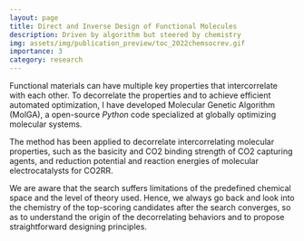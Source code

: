 ```yaml
---
layout: page
title: Direct and Inverse Design of Functional Molecules
description: Driven by algorithm but steered by chemistry
img: assets/img/publication_preview/toc_2022chemsocrev.gif
importance: 3
category: research
---
```


Functional materials can have multiple key properties that intercorrelate with each other. To decorrelate the properties and to achieve efficient automated optimization, I have developed Molecular Genetic Algorithm (MolGA), a open-source *Python* code specialized at globally optimizing molecular systems.

The method has been applied to decorrelate intercorrelating molecular properties, such as the basicity and CO2 binding strength of CO2 capturing agents, and reduction potential and reaction energies of molecular electrocatalysts for CO2RR.

We are aware that the search suffers limitations of the predefined chemical space and the level of theory used. Hence, we always go back and look into the chemistry of the top-scoring candidates after the search converges, so as to understand the origin of the decorrelating behaviors and to propose straightforward designing principles.

<!-- - Review
  - Chem. Soc. Rev., 2022, 51, 8415-8433. [[HTML]](https://doi.org/10.1039/D2CS00367H) [[PDF]](https://zishengz.github.io/assets/pdf/papers/2022chemsocrev.pdf)
- Molecular Electrocatalysts
  - J. Organomet. Chem., 864, 2018, 143-147. [[HTML]](https://www.sciencedirect.com/science/article/pii/S0022328X18301657) [[PDF]](https://zishengz.github.io/assets/pdf/papers/2018jomc.pdf)
  - J. Phys. Chem. C, 2021, 125, 25, 13836-13849. [[HTML]](https://pubs.acs.org/doi/abs/10.1021/acs.jpcc.1c02508) [[PDF]](https://zishengz.github.io/assets/pdf/papers/2021jpcc.pdf)
- CO2 Capturing Molecule
  - PNAS, 2022, 119, 25, e2123496119. [[HTML]](https://www.pnas.org/doi/abs/10.1073/pnas.2123496119) [[PDF]](https://zishengz.github.io/assets/pdf/papers/2022pnas.pdf) -->